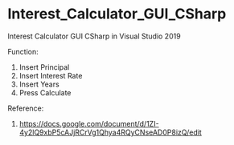 # Interest_Calculator_GUI_CSharp
Interest Calculator GUI CSharp in Visual Studio 2019

Function:
1. Insert Principal
2. Insert Interest Rate
3. Insert Years
4. Press Calculate

Reference:
1. https://docs.google.com/document/d/1ZI-4y2lQ9xbP5cAJjRCrVg1Qhya4RQyCNseAD0P8izQ/edit
